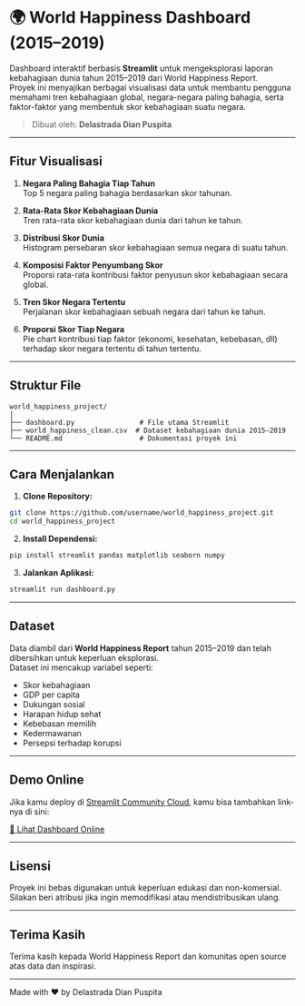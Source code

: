 # 🌍 World Happiness Dashboard (2015–2019)

Dashboard interaktif berbasis **Streamlit** untuk mengeksplorasi laporan kebahagiaan dunia tahun 2015–2019 dari World Happiness Report.  
Proyek ini menyajikan berbagai visualisasi data untuk membantu pengguna memahami tren kebahagiaan global, negara-negara paling bahagia, serta faktor-faktor yang membentuk skor kebahagiaan suatu negara.

> Dibuat oleh: **Delastrada Dian Puspita**

---

## Fitur Visualisasi

1. **Negara Paling Bahagia Tiap Tahun**  
   Top 5 negara paling bahagia berdasarkan skor tahunan.

2. **Rata-Rata Skor Kebahagiaan Dunia**  
   Tren rata-rata skor kebahagiaan dunia dari tahun ke tahun.

3. **Distribusi Skor Dunia**  
   Histogram persebaran skor kebahagiaan semua negara di suatu tahun.

4. **Komposisi Faktor Penyumbang Skor**  
   Proporsi rata-rata kontribusi faktor penyusun skor kebahagiaan secara global.

5. **Tren Skor Negara Tertentu**  
   Perjalanan skor kebahagiaan sebuah negara dari tahun ke tahun.

6. **Proporsi Skor Tiap Negara**  
   Pie chart kontribusi tiap faktor (ekonomi, kesehatan, kebebasan, dll) terhadap skor negara tertentu di tahun tertentu.

---

## Struktur File

```
world_happiness_project/
│
├── dashboard.py                # File utama Streamlit
├── world_happiness_clean.csv  # Dataset kebahagiaan dunia 2015–2019
└── README.md                   # Dokumentasi proyek ini
```

---

## Cara Menjalankan

1. **Clone Repository:**

```bash
git clone https://github.com/username/world_happiness_project.git
cd world_happiness_project
```

2. **Install Dependensi:**

```bash
pip install streamlit pandas matplotlib seaborn numpy
```

3. **Jalankan Aplikasi:**

```bash
streamlit run dashboard.py
```

---

## Dataset

Data diambil dari **World Happiness Report** tahun 2015–2019 dan telah dibersihkan untuk keperluan eksplorasi.  
Dataset ini mencakup variabel seperti:

- Skor kebahagiaan
- GDP per capita
- Dukungan sosial
- Harapan hidup sehat
- Kebebasan memilih
- Kedermawanan
- Persepsi terhadap korupsi

---

## Demo Online

Jika kamu deploy di [Streamlit Community Cloud](https://streamlit.io/cloud), kamu bisa tambahkan link-nya di sini:

[🔗 Lihat Dashboard Online](https://world-happiness-dashboard-dian.streamlit.app/)

---

## Lisensi

Proyek ini bebas digunakan untuk keperluan edukasi dan non-komersial.  
Silakan beri atribusi jika ingin memodifikasi atau mendistribusikan ulang.

---

## Terima Kasih

Terima kasih kepada World Happiness Report dan komunitas open source atas data dan inspirasi.

---

Made with ❤️ by Delastrada Dian Puspita
